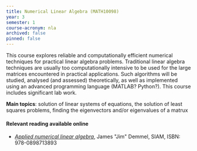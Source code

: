 ```yaml
---
title: Numerical Linear Algebra (MATH10098)
year: 3
semester: 1
course-acronym: nla
archived: false
pinned: false
---
```


This course explores reliable and computationally efficient numerical techniques for practical linear algebra problems. Traditional linear algebra techniques are usually too computationally intensive to be used for the large matrices encountered in practical applications. Such algorithms will be studied, analysed (and assessed) theoretically, as well as implemented using an advanced programming language (MATLAB? Python?). This course includes significant lab work.

**Main topics**: solution of linear systems of equations, the solution of least squares problems, finding the eigenvectors and/or eigenvalues of a matrux

#### Relevant reading available online

- [*Applied numerical linear algebra*](https://discovered.ed.ac.uk/permalink/f/1njkql8/44UOE_ALMA51153265030002466), James "Jim" Demmel, SIAM, ISBN: 978-0898713893